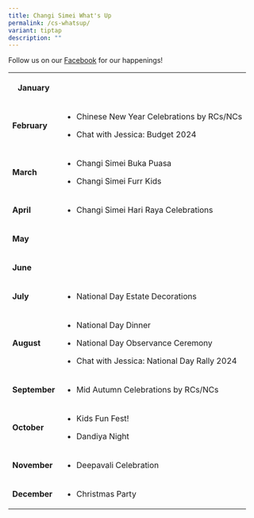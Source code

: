 ```yaml
---
title: Changi Simei What's Up
permalink: /cs-whatsup/
variant: tiptap
description: ""
---
```

<p>Follow us on our <a href="https://www.facebook.com/ChangiSimeiCC/" rel="noopener noreferrer nofollow" target="_blank">Facebook</a> for our happenings!</p>
<table>
<tbody>
<tr>
<th rowspan="1" colspan="1">
<p>January</p>
</th>
<th rowspan="1" colspan="1">
<p></p>
</th>
</tr>
<tr>
<td rowspan="1" colspan="1">
<p><strong>February</strong>
</p>
</td>
<td rowspan="1" colspan="1">
<ul data-tight="true" class="tight">
<li>
<p>Chinese New Year Celebrations by RCs/NCs</p>
</li>
<li>
<p>Chat with Jessica: Budget 2024</p>
</li>
</ul>
</td>
</tr>
<tr>
<td rowspan="1" colspan="1">
<p><strong>March</strong>
</p>
</td>
<td rowspan="1" colspan="1">
<ul data-tight="true" class="tight">
<li>
<p>Changi Simei Buka Puasa</p>
</li>
<li>
<p>Changi Simei Furr Kids</p>
</li>
</ul>
</td>
</tr>
<tr>
<td rowspan="1" colspan="1">
<p><strong>April</strong>
</p>
</td>
<td rowspan="1" colspan="1">
<ul data-tight="true" class="tight">
<li>
<p>Changi Simei Hari Raya Celebrations</p>
</li>
</ul>
</td>
</tr>
<tr>
<td rowspan="1" colspan="1">
<p><strong>May</strong>
</p>
</td>
<td rowspan="1" colspan="1">
<p></p>
</td>
</tr>
<tr>
<td rowspan="1" colspan="1">
<p><strong>June</strong>
</p>
</td>
<td rowspan="1" colspan="1">
<p></p>
</td>
</tr>
<tr>
<td rowspan="1" colspan="1">
<p><strong>July</strong>
</p>
</td>
<td rowspan="1" colspan="1">
<ul data-tight="true" class="tight">
<li>
<p>National Day Estate Decorations</p>
</li>
</ul>
</td>
</tr>
<tr>
<td rowspan="1" colspan="1">
<p><strong>August</strong>
</p>
</td>
<td rowspan="1" colspan="1">
<ul data-tight="true" class="tight">
<li>
<p>National Day Dinner</p>
</li>
<li>
<p>National Day Observance Ceremony</p>
</li>
<li>
<p>Chat with Jessica: National Day Rally 2024</p>
</li>
</ul>
</td>
</tr>
<tr>
<td rowspan="1" colspan="1">
<p><strong>September</strong>
</p>
</td>
<td rowspan="1" colspan="1">
<ul data-tight="true" class="tight">
<li>
<p>Mid Autumn Celebrations by RCs/NCs</p>
</li>
</ul>
</td>
</tr>
<tr>
<td rowspan="1" colspan="1">
<p><strong>October</strong>
</p>
</td>
<td rowspan="1" colspan="1">
<ul data-tight="true" class="tight">
<li>
<p>Kids Fun Fest!</p>
</li>
<li>
<p>Dandiya Night</p>
</li>
</ul>
</td>
</tr>
<tr>
<td rowspan="1" colspan="1">
<p><strong>November</strong>
</p>
</td>
<td rowspan="1" colspan="1">
<ul data-tight="true" class="tight">
<li>
<p>Deepavali Celebration</p>
</li>
</ul>
</td>
</tr>
<tr>
<td rowspan="1" colspan="1">
<p><strong>December</strong>
</p>
</td>
<td rowspan="1" colspan="1">
<ul data-tight="true" class="tight">
<li>
<p>Christmas Party</p>
</li>
</ul>
</td>
</tr>
</tbody>
</table>
<p></p>